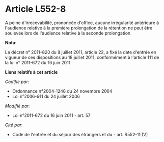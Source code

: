 # Article L552-8

A peine d'irrecevabilité, prononcée d'office, aucune irrégularité antérieure à l'audience relative à la première prolongation
de la rétention ne peut être soulevée lors de l'audience relative à la seconde prolongation.

**Nota:**

Le décret n° 2011-820 du 8 juillet 2011, article 22, a fixé la date d'entrée en vigueur de ces dispositions au 18 juillet
2011, conformément à l'article 111 de la loi n° 2011-672 du 16 juin 2011.

**Liens relatifs à cet article**

_Codifié par_:

  - Ordonnance n°2004-1248 du 24 novembre 2004
  - Loi n°2006-911 du 24 juillet 2006

_Modifié par_:

  - Loi n°2011-672 du 16 juin 2011 - art. 57

_Cité par_:

  - Code de l'entrée et du séjour des étrangers et du  - art. R552-11 (V)
